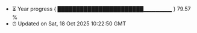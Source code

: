 - ⏳ Year progress { ███████████████████████▁▁▁▁▁▁▁ } 79.57 %
- ⏰ Updated on Sat, 18 Oct 2025 10:22:50 GMT

